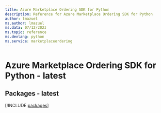 ```yaml
---
title: Azure Marketplace Ordering SDK for Python
description: Reference for Azure Marketplace Ordering SDK for Python
author: lmazuel
ms.author: lmazuel
ms.data: 07/12/2023
ms.topic: reference
ms.devlang: python
ms.service: marketplaceordering
---
```

# Azure Marketplace Ordering SDK for Python - latest
## Packages - latest
[!INCLUDE [packages](marketplace-ordering-index.md)]